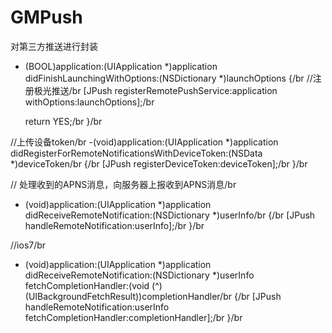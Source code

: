 # GMPush
对第三方推送进行封装
- (BOOL)application:(UIApplication *)application didFinishLaunchingWithOptions:(NSDictionary *)launchOptions {/br
    //注册极光推送/br
    [JPush registerRemotePushService:application withOptions:launchOptions];/br
    
    return YES;/br
}/br

//上传设备token/br
-(void)application:(UIApplication *)application didRegisterForRemoteNotificationsWithDeviceToken:(NSData *)deviceToken/br
{/br
    [JPush registerDeviceToken:deviceToken];/br
}/br

// 处理收到的APNS消息，向服务器上报收到APNS消息/br
- (void)application:(UIApplication *)application didReceiveRemoteNotification:(NSDictionary *)userInfo/br
{/br
    [JPush handleRemoteNotification:userInfo];/br
}/br

//ios7/br
- (void)application:(UIApplication *)application didReceiveRemoteNotification:(NSDictionary *)userInfo fetchCompletionHandler:(void (^)(UIBackgroundFetchResult))completionHandler/br
{/br
    [JPush handleRemoteNotification:userInfo fetchCompletionHandler:completionHandler];/br
}/br
